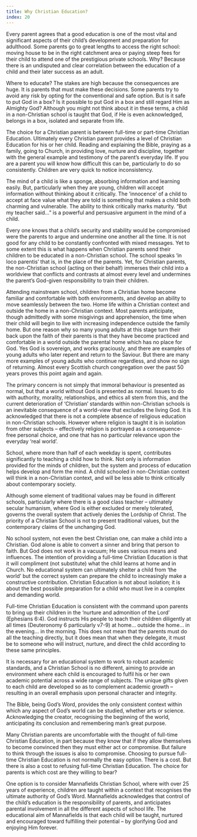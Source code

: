 ```yaml
---
title: Why Christian Education?
index: 20
---
```


Every parent agrees that a good education is one of the most vital and significant aspects of their child’s development and preparation for adulthood. Some parents go to great lengths to access the right school: moving house to be in the right catchment area or paying steep fees for their child to attend one of the prestigious private schools. Why? Because there is an undisputed and clear correlation between the education of a child and their later success as an adult.

Where to educate? The stakes are high because the consequences are huge. It is parents that must make these decisions. Some parents try to avoid any risk by opting for the conventional and safe option. But is it safe to put God in a box? Is it possible to put God in a box and still regard Him as Almighty God? Although you might not think about it in these terms, a child in a non-Christian school is taught that God, if He is even acknowledged, belongs in a box, isolated and separate from life.

The choice for a Christian parent is between full-time or part-time Christian Education. Ultimately every Christian parent provides a level of Christian Education for his or her child. Reading and explaining the Bible, praying as a family, going to Church, in providing love, nurture and discipline, together with the general example and testimony of the parent’s everyday life. If you are a parent you will know how difficult this can be, particularly to do so consistently. Children are very quick to notice inconsistency.

The mind of a child is like a sponge, absorbing information and learning easily. But, particularly when they are young, children will accept information without thinking about it critically. The ‘innocence’ of a child to accept at face value what they are told is something that makes a child both charming and vulnerable. The ability to think critically marks maturity. “But my teacher said…” is a powerful and persuasive argument in the mind of a child.

Every one knows that a child’s security and stability would be compromised were the parents to argue and undermine one another all the time. It is not good for any child to be constantly confronted with mixed messages. Yet to some extent this is what happens when Christian parents send their children to be educated in a non-Christian school. The school speaks ‘in loco parentis’ that is, in the place of the parents. Yet, for Christian parents, the non-Christian school (acting on their behalf) immerses their child into a worldview that conflicts and contrasts at almost every level and undermines the parent’s God-given responsibility to train their children.

Attending mainstream school, children from a Christian home become familiar and comfortable with both environments, and develop an ability to move seamlessly between the two. Home life within a Christian context and outside the home in a non-Christian context. Most parents anticipate, though admittedly with some misgivings and apprehension, the time when their child will begin to live with increasing independence outside the family home. But one reason why so many young adults at this stage turn their back upon the faith of their parents is that they have become practiced and comfortable in a world outside the parental home which has no place for God. Yes God is sovereign, and works graciously, and there are examples of young adults who later repent and return to the Saviour. But there are many more examples of young adults who continue regardless, and show no sign of returning. Almost every Scottish church congregation over the past 50 years proves this point again and again.

The primary concern is not simply that immoral behaviour is presented as normal, but that a world without God is presented as normal. Issues to do with authority, morality, relationships, and ethics all stem from this, and the current deterioration of ‘Christian’ standards within non-Christian schools is an inevitable consequence of a world-view that excludes the living God. It is acknowledged that there is not a complete absence of religious education in non-Christian schools. However where religion is taught it is in isolation from other subjects – effectively religion is portrayed as a consequence-free personal choice, and one that has no particular relevance upon the everyday ‘real world’.

School, where more than half of each weekday is spent, contributes significantly to teaching a child how to think. Not only is information provided for the minds of children, but the system and process of education helps develop and form the mind. A child schooled in non-Christian context will think in a non-Christian context, and will be less able to think critically about contemporary society.

Although some element of traditional values may be found in different schools, particularly where there is a good class teacher – ultimately secular humanism, where God is either excluded or merely tolerated, governs the overall system that actively denies the Lordship of Christ. The priority of a Christian School is not to present traditional values, but the contemporary claims of the unchanging God.

No school system, not even the best Christian one, can make a child into a Christian. God alone is able to convert a sinner and bring that person to faith. But God does not work in a vacuum; He uses various means and influences. The intention of providing a full-time Christian Education is that it will compliment (not substitute) what the child learns at home and in Church. No educational system can ultimately shelter a child from ‘the world’ but the correct system can prepare the child to increasingly make a constructive contribution. Christian Education is not about isolation; it is about the best possible preparation for a child who must live in a complex and demanding world.

Full-time Christian Education is consistent with the command upon parents to bring up their children in the ‘nurture and admonition of the Lord’ (Ephesians 6:4). God instructs His people to teach their children diligently at all times (Deuteronomy 6 particularly v7-9) at home… outside the home… in the evening… in the morning. This does not mean that the parents must do all the teaching directly, but it does mean that when they delegate, it must be to someone who will instruct, nurture, and direct the child according to these same principles.

It is necessary for an educational system to work to robust academic standards, and a Christian School is no different, aiming to provide an environment where each child is encouraged to fulfil his or her own academic potential across a wide range of subjects. The unique gifts given to each child are developed so as to complement academic growth – resulting in an overall emphasis upon personal character and integrity.

The Bible, being God’s Word, provides the only consistent context within which any aspect of God’s world can be studied, whether arts or science. Acknowledging the creator, recognising the beginning of the world, anticipating its conclusion and remembering man’s great purpose.

Many Christian parents are uncomfortable with the thought of full-time Christian Education, in part because they know that if they allow themselves to become convinced then they must either act or compromise. But failure to think through the issues is also to compromise. Choosing to pursue full-time Christian Education is not normally the easy option. There is a cost. But there is also a cost to refusing full-time Christian Education. The choice for parents is which cost are they willing to bear?

One option is to consider Mannafields Christian School, where with over 25 years of experience, children are taught within a context that recognises the ultimate authority of God’s Word. Mannafields acknowledges that control of the child’s education is the responsibility of parents, and anticipates parental involvement in all the different aspects of school life. The educational aim of Mannafields is that each child will be taught, nurtured and encouraged toward fulfilling their potential – by glorifying God and enjoying Him forever.
